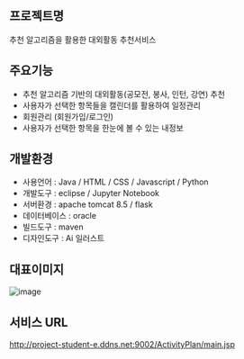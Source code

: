 ## 프로젝트명
추천 알고리즘을 활용한 대외활동 추천서비스
## 주요기능
- 추천 알고리즘 기반의 대외활동(공모전, 봉사, 인턴, 강연) 추천 
- 사용자가 선택한 항목들을 캘린더를 활용하여 일정관리 
- 회원관리 (회원가입/로그인)
- 사용자가 선택한 항목을 한눈에 볼 수 있는 내정보 
## 개발환경
- 사용언어 : Java / HTML / CSS / Javascript / Python
- 개발도구 : eclipse / Jupyter Notebook
- 서버환경 : apache tomcat 8.5 / flask
- 데이터베이스 : oracle
- 빌드도구 : maven
- 디자인도구 : Ai 일러스트
## 대표이미지
![image](https://user-images.githubusercontent.com/74345771/153344889-903950f8-5cfa-405a-a482-a1e73710a741.png)
## 서비스 URL
http://project-student-e.ddns.net:9002/ActivityPlan/main.jsp
